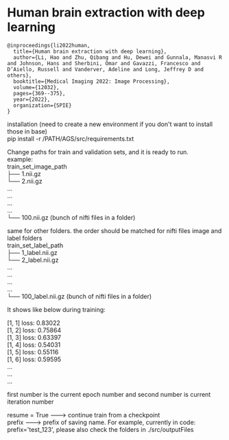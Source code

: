 # Human brain extraction with deep learning

```
@inproceedings{li2022human,
  title={Human brain extraction with deep learning},
  author={Li, Hao and Zhu, Qibang and Hu, Dewei and Gunnala, Manasvi R and Johnson, Hans and Sherbini, Omar and Gavazzi, Francesco and D’Aiello, Russell and Vanderver, Adeline and Long, Jeffrey D and others},
  booktitle={Medical Imaging 2022: Image Processing},
  volume={12032},
  pages={369--375},
  year={2022},
  organization={SPIE}
}
```

installation (need to create a new environment if you don't want to install those in base) <br />
pip install -r /PATH/AGS/src/requirements.txt <br />



Change paths for train and validation sets, and it is ready to run. <br />
example: <br />
train_set_image_path <br />
├── 1.nii.gz <br />
└── 2.nii.gz <br />
... <br />
... <br />
... <br />
... <br />
└── 100.nii.gz (bunch of nifti files in a folder) <br />


same for other folders. the order should be matched for nifti files image and label folders <br />
train_set_label_path <br />
├── 1_label.nii.gz <br />
└── 2_label.nii.gz <br />
... <br />
... <br />
... <br />
... <br />
└── 100_label.nii.gz (bunch of nifti files in a folder) <br />





It shows like below during training: <br />

[1,     1] loss: 0.83022  <br />
[1,     2] loss: 0.75864  <br />
[1,     3] loss: 0.63397  <br />
[1,     4] loss: 0.54031  <br />
[1,     5] loss: 0.55116  <br />
[1,     6] loss: 0.59595  <br />
... <br />
... <br />
... <br />

first number is the current epoch number and second number is current iteration number <br />




resume = True ---> continue train from a checkpoint <br />
prefix ---> prefix of saving name. For example, currently in code: prefix='test_123', please also check the folders in ./src/outputFiles <br />







